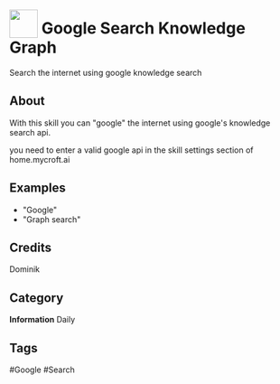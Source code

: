 # <img src="https://raw.githack.com/FortAwesome/Font-Awesome/master/svgs/solid/robot.svg" card_color="#40DBB0" width="50" height="50" style="vertical-align:bottom"/> Google Search Knowledge Graph
Search the internet using google knowledge search

## About
With this skill you can "google" the internet using google's knowledge search api.

you need to enter a valid google api in the skill settings section of home.mycroft.ai

## Examples
* "Google"
* "Graph search"

## Credits
Dominik

## Category
**Information**
Daily

## Tags
#Google
#Search

